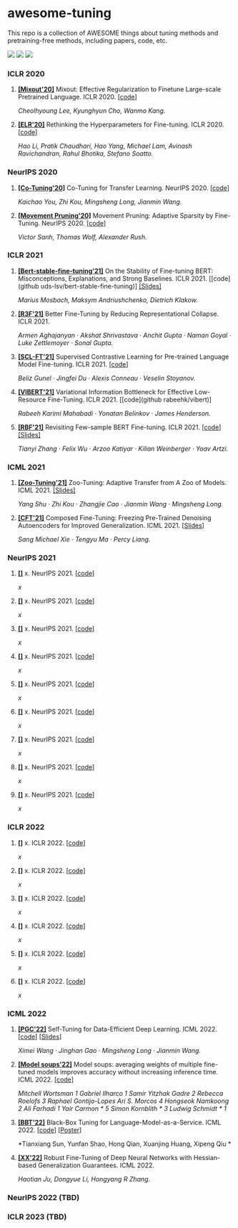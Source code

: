 # awesome-tuning

This repo is a collection of AWESOME things about tuning methods and pretraining-free methods, including papers, code, etc.


![](https://img.shields.io/github/last-commit/demoleiwang/awesome-mixup?color=green) ![](https://img.shields.io/badge/PaperNumber-30-brightgreen) ![](https://img.shields.io/badge/PRs-Welcome-red) 

<!-- 
1. **[[]]()** x. x. [[code](x)] 

    *x* 

-->

### ICLR 2020

1. **[[Mixout'20]](https://openreview.net/pdf?id=HkgaETNtDB)**  Mixout: Effective Regularization to Finetune Large-scale Pretrained Language. ICLR 2020. [[code](https://github.com/bloodwass/mixout)] 

    *Cheolhyoung Lee, Kyunghyun Cho, Wanmo Kang.* 

1. **[[ELR'20]](http://www.openreview.net/pdf?id=B1g8VkHFPH)** Rethinking the Hyperparameters for Fine-tuning. ICLR 2020. [[code](x)] 

    *Hao Li, Pratik Chaudhari, Hao Yang, Michael Lam, Avinash Ravichandran, Rahul Bhotika, Stefano Soatto.* 


### NeurIPS 2020

1. **[[Co-Tuning'20]](https://proceedings.neurips.cc/paper/2020/file/c8067ad1937f728f51288b3eb986afaa-Paper.pdf)** Co-Tuning for Transfer Learning. NeurIPS 2020. [[code](https://github.com/thuml/CoTuning)] 

    *Kaichao You, Zhi Kou, Mingsheng Long, Jianmin Wang.* 

1. **[[Movement Pruning'20]](https://proceedings.neurips.cc/paper/2020/file/eae15aabaa768ae4a5993a8a4f4fa6e4-Paper.pdf)** Movement Pruning: Adaptive Sparsity by Fine-Tuning. NeurIPS 2020. [[code](x)] 

    *Victor Sanh, Thomas Wolf, Alexander Rush.* 


### ICLR 2021

1. **[[Bert-stable-fine-tuning'21]](https://openreview.net/forum?id=nzpLWnVAyah)** On the Stability of Fine-tuning BERT: Misconceptions, Explanations, and Strong Baselines. ICLR 2021. [[code](github uds-lsv/bert-stable-fine-tuning)] [[Slides]](https://iclr.cc/media/iclr-2021/Slides/2558.pdf)

    *Marius Mosbach, Maksym Andriushchenko, Dietrich Klakow.* 

1. **[[R3F'21]](https://openreview.net/forum?id=OQ08SN70M1V)** Better Fine-Tuning by Reducing Representational Collapse. ICLR 2021. 

    *Armen Aghajanyan · Akshat Shrivastava · Anchit Gupta · Naman Goyal · Luke Zettlemoyer · Sonal Gupta.* 

1. **[[SCL-FT'21]](https://openreview.net/forum?id=cu7IUiOhujH)** Supervised Contrastive Learning for Pre-trained Language Model Fine-tuning. ICLR 2021. [[code](x)] 

    *Beliz Gunel · Jingfei Du · Alexis Conneau · Veselin Stoyanov.* 

1. **[[VIBERT'21]](https://openreview.net/forum?id=kvhzKz-_DMF)** Variational Information Bottleneck for Effective Low-Resource Fine-Tuning. ICLR 2021. [[code](github rabeehk/vibert)] 

    *Rabeeh Karimi Mahabadi · Yonatan Belinkov · James Henderson.* 

1. **[[RBF'21]](https://openreview.net/forum?id=cO1IH43yUF)** Revisiting Few-sample BERT Fine-tuning. ICLR 2021. [[code](https://github.com/asappresearch/revisit-bert-finetuning)] [[Slides]](https://iclr.cc/media/iclr-2021/Slides/2678.pdf)

    *Tianyi Zhang · Felix Wu · Arzoo Katiyar · Kilian Weinberger · Yoav Artzi.* 


### ICML 2021

1. **[[Zoo-Tuning'21]](http://proceedings.mlr.press/v139/shu21b.html)** Zoo-Tuning: Adaptive Transfer from A Zoo of Models. ICML 2021. [[Slides]](https://icml.cc/media/icml-2021/Slides/9887.pdf)

    *Yang Shu · Zhi Kou · Zhangjie Cao · Jianmin Wang · Mingsheng Long.* 

1. **[[CFT'21]](http://proceedings.mlr.press/v139/xie21f.html)** Composed Fine-Tuning: Freezing Pre-Trained Denoising Autoencoders for Improved Generalization. ICML 2021.  [[Slides](https://icml.cc/media/icml-2021/Slides/10589.pdf)]

    *Sang Michael Xie · Tengyu Ma · Percy Liang.* 



### NeurIPS 2021

1. **[[]]()** x. NeurIPS 2021. [[code](x)] 

    *x* 

1. **[[]]()** x. NeurIPS 2021. [[code](x)] 

    *x* 

1. **[[]]()** x. NeurIPS 2021. [[code](x)] 

    *x* 

1. **[[]]()** x. NeurIPS 2021. [[code](x)] 

    *x* 

1. **[[]]()** x. NeurIPS 2021. [[code](x)] 

    *x* 

1. **[[]]()** x. NeurIPS 2021. [[code](x)] 

    *x* 

1. **[[]]()** x. NeurIPS 2021. [[code](x)] 

    *x* 

1. **[[]]()** x. NeurIPS 2021. [[code](x)] 

    *x* 

1. **[[]]()** x. NeurIPS 2021. [[code](x)] 

    *x* 



### ICLR 2022

1. **[[]]()** x. ICLR 2022. [[code](x)] 

    *x* 

1. **[[]]()** x. ICLR 2022. [[code](x)] 

    *x* 

1. **[[]]()** x. ICLR 2022. [[code](x)] 

    *x* 

1. **[[]]()** x. ICLR 2022. [[code](x)] 

    *x* 

1. **[[]]()** x. ICLR 2022. [[code](x)] 

    *x* 

1. **[[]]()** x. ICLR 2022. [[code](x)] 

    *x* 



### ICML 2022

1. **[[PGC'22]](http://proceedings.mlr.press/v139/wang21g.html)** Self-Tuning for Data-Efficient Deep Learning. ICML 2022. [[code](https://github.com/thuml/Self-Tuning)]  [[Slides](https://icml.cc/media/icml-2021/Slides/8615.pdf)] 

    *Ximei Wang · Jinghan Gao · Mingsheng Long · Jianmin Wang.* 

1. **[[Model soups'22]](https://proceedings.mlr.press/v162/wortsman22a.html)** Model soups: averaging weights of multiple fine-tuned models improves accuracy without increasing inference time. ICML 2022. [[code](https://github.com/mlfoundations/model-soups)]

    *Mitchell Wortsman 1 Gabriel Ilharco 1 Samir Yitzhak Gadre 2 Rebecca Roelofs 3 Raphael Gontijo-Lopes Ari S. Morcos 4 Hongseok Namkoong 2 Ali Farhadi 1 Yair Carmon * 5 Simon Kornblith * 3 Ludwig Schmidt * 1* 

1. **[[BBT'22]](https://proceedings.mlr.press/v162/sun22e.html)** Black-Box Tuning for Language-Model-as-a-Service. ICML 2022. [[code](https://github.com/txsun1997/Black-Box-Tuning)] [[Poster](https://icml.cc/media/PosterPDFs/ICML%202022/ef575e8837d065a1683c022d2077d342_GbkiyvM.png)] 

    *Tianxiang Sun, Yunfan Shao, Hong Qian, Xuanjing Huang, Xipeng Qiu * 

1. **[[XX'22]](https://proceedings.mlr.press/v162/ju22a.html)** Robust Fine-Tuning of Deep Neural Networks with Hessian-based Generalization Guarantees. ICML 2022. 

    *Haotian Ju, Dongyue Li, Hongyang R Zhang.* 



### NeurIPS 2022 (TBD)


### ICLR 2023 (TBD)

